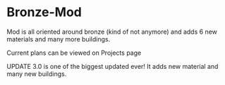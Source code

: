 # Bronze-Mod
Mod is all oriented around bronze (kind of not anymore) and adds 6 new materials and many more buildings. 

Current plans can be viewed on Projects page 


UPDATE 3.0 is one of the biggest updated ever! It adds new material and many new buildings. 
